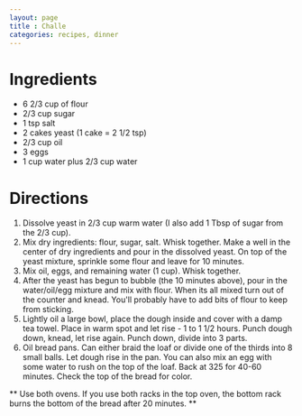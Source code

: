 ```yaml
---
layout: page
title : Challe
categories: recipes, dinner
---
```


# Ingredients

* 6 2/3 cup of flour
* 2/3 cup sugar
* 1 tsp salt
* 2 cakes yeast (1 cake = 2 1/2 tsp)
* 2/3 cup oil
* 3 eggs
* 1 cup water plus 2/3 cup water

# Directions

1. Dissolve yeast in 2/3 cup warm water (I also add 1 Tbsp of sugar from the 2/3 cup).
2. Mix dry ingredients: flour, sugar, salt.  Whisk together.  Make a well in the center of dry ingredients and pour in the dissolved yeast.  On top of the yeast mixture, sprinkle some flour and leave for 10 minutes.
3. Mix oil, eggs, and remaining water (1 cup). Whisk together.
4. After the yeast has begun to bubble (the 10 minutes above), pour in the water/oil/egg mixture and mix with flour.  When its all mixed turn out of the counter and knead.  You'll probably have to add bits of flour to keep from sticking.
5. Lightly oil a large bowl, place the dough inside and cover with a damp tea towel.  Place in warm spot and let rise - 1 to 1 1/2 hours.  Punch dough down, knead, let rise again.  Punch down, divide into 3 parts.
6. Oil bread pans.  Can either braid the loaf or divide one of the thirds into 8 small balls.  Let dough rise in the pan.  You can also mix an egg with some water to rush on the top of the loaf.  Back at 325 for 40-60 minutes.  Check the top of the bread for color.

** Use both ovens.  If you use both racks in the top oven, the bottom rack burns the bottom of the bread after 20 minutes. **
